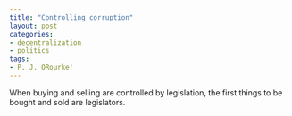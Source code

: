 ```yaml
---
title: "Controlling corruption"
layout: post
categories:
- decentralization
- politics
tags:
- P. J. ORourke'
---
```


When buying and selling are controlled by legislation, the first things to be bought and sold are legislators.